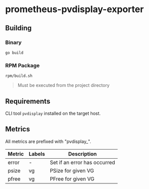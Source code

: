 # prometheus-pvdisplay-exporter

## Building

### Binary

`go build`

### RPM Package

`rpm/build.sh`

> Must be executed from the project directory

## Requirements

CLI tool `pvdisplay` installed on the target host.

## Metrics

All metrics are prefixed with "pvdisplay_".

| Metric | Labels | Description                  |
| ------ | ------ | ---------------------------- |
| error  | -      | Set if an error has occurred |
| psize  | vg     | PSize for given VG           |
| pfree  | vg     | PFree for given VG           |